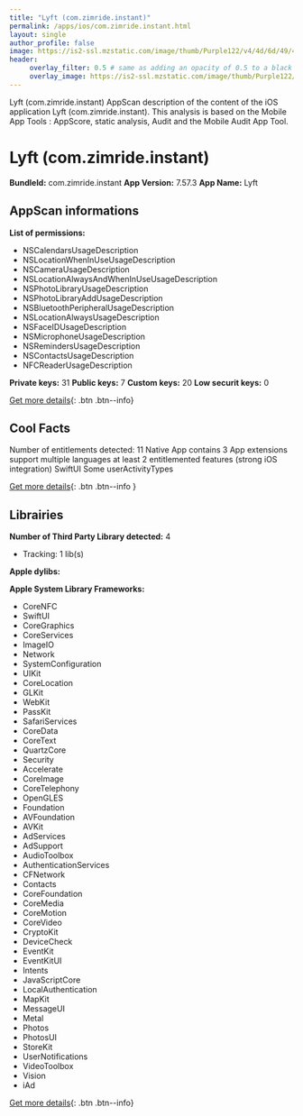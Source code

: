 ```yaml
---
title: "Lyft (com.zimride.instant)"
permalink: /apps/ios/com.zimride.instant.html
layout: single
author_profile: false
image: https://is2-ssl.mzstatic.com/image/thumb/Purple122/v4/4d/6d/49/4d6d4906-b0bd-9135-744f-83b610c36ba7/PassengerAppIcon-0-1x_U007emarketing-0-7-0-85-220.png/512x512bb.jpg
header: 
     overlay_filter: 0.5 # same as adding an opacity of 0.5 to a black background
     overlay_image: https://is2-ssl.mzstatic.com/image/thumb/Purple122/v4/4d/6d/49/4d6d4906-b0bd-9135-744f-83b610c36ba7/PassengerAppIcon-0-1x_U007emarketing-0-7-0-85-220.png/512x512bb.jpg
---
```

Lyft (com.zimride.instant) AppScan description of the content of the iOS application Lyft (com.zimride.instant). This analysis is based on the Mobile App Tools : AppScore, static analysis, Audit and the Mobile Audit App Tool.

# Lyft (com.zimride.instant)

**BundleId:** com.zimride.instant
**App Version:** 7.57.3
**App Name:** Lyft


## AppScan informations 

**List of permissions:** 
- NSCalendarsUsageDescription
- NSLocationWhenInUseUsageDescription
- NSCameraUsageDescription
- NSLocationAlwaysAndWhenInUseUsageDescription
- NSPhotoLibraryUsageDescription
- NSPhotoLibraryAddUsageDescription
- NSBluetoothPeripheralUsageDescription
- NSLocationAlwaysUsageDescription
- NSFaceIDUsageDescription
- NSMicrophoneUsageDescription
- NSRemindersUsageDescription
- NSContactsUsageDescription
- NFCReaderUsageDescription
  
  
**Private keys:** 31
**Public keys:** 7
**Custom keys:** 20
**Low securit keys:** 0
  
[Get more details](/pricing.html){: .btn .btn--info}

## Cool Facts

Number of entitlements detected: 11
Native App
contains 3 App extensions
support multiple languages
at least 2 entitlemented features (strong iOS integration)
SwiftUI
Some userActivityTypes
  
[Get more details](/pricing.html){: .btn .btn--info }

## Librairies 
**Number of Third Party Library detected:** 4
- Tracking: 1 lib(s)


**Apple dylibs:**


**Apple System Library Frameworks:**
- CoreNFC
- SwiftUI
- CoreGraphics
- CoreServices
- ImageIO
- Network
- SystemConfiguration
- UIKit
- CoreLocation
- GLKit
- WebKit
- PassKit
- SafariServices
- CoreData
- CoreText
- QuartzCore
- Security
- Accelerate
- CoreImage
- CoreTelephony
- OpenGLES
- Foundation
- AVFoundation
- AVKit
- AdServices
- AdSupport
- AudioToolbox
- AuthenticationServices
- CFNetwork
- Contacts
- CoreFoundation
- CoreMedia
- CoreMotion
- CoreVideo
- CryptoKit
- DeviceCheck
- EventKit
- EventKitUI
- Intents
- JavaScriptCore
- LocalAuthentication
- MapKit
- MessageUI
- Metal
- Photos
- PhotosUI
- StoreKit
- UserNotifications
- VideoToolbox
- Vision
- iAd


  
[Get more details](/pricing.html){: .btn .btn--info}

